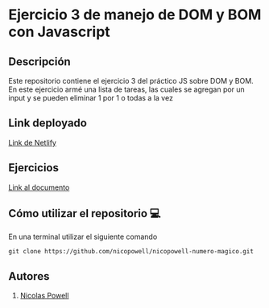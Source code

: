 # Ejercicio 3 de manejo de DOM y BOM con Javascript

## Descripción

Este repositorio contiene el ejercicio 3 del práctico JS sobre DOM y BOM.
En este ejercicio armé una lista de tareas, las cuales se agregan por un input y se pueden eliminar 1 por 1 o todas a la vez

## Link deployado
[Link de Netlify](https://nicopowell-dom-ejercicio3.netlify.app/)

## Ejercicios

[Link al documento](https://docs.google.com/document/d/1kA4muGGnCnD0am3vBB4h7VYamCSH1eB_znUmMKPC2w8/edit?usp=sharing)

## Cómo utilizar el repositorio 💻

En una terminal utilizar el siguiente comando

```
git clone https://github.com/nicopowell/nicopowell-numero-magico.git
```

## Autores

1. [Nicolas Powell](https://github.com/nicopowell)
